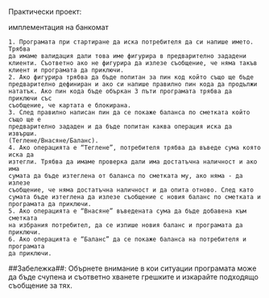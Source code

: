Практически проект:


имплементация на банкомат

    1. Програмата при стартиране да иска потребителя да си напише името. Трябва 
    да имаме валидация дали това име фигурира в предварително зададени 
    клиенти. Съответно ако не фигурира да излезе съобщение, че няма такъв 
    клиент и програмата да приключи.
    2. Ако фигурира трябва да бъде попитан за пин код който също ще бъде 
    предварително дефиниран и ако си напише правилно пин кода да продължи 
    нататък. Ако пин кода бъде объркан 3 пъти програмата трябва да приключи със 
    съобщение, че картата е блокирана.
    3. След правилно написан пин да се покаже баланса по сметката който също ще е 
    предварително зададен и да бъде попитан каква операция иска да извърши. 
    (Теглене/Внасяне/Баланс).
    4. Ако операцията е “Теглене”, потребителя трябва да въведе сума която иска да 
    изтегли. Трябва да имаме проверка дали има достатъчна наличност и ако има 
    сумата да бъде изтеглена от баланса по сметката му, ако няма - да излезе 
    съобщение, че няма достатъчна наличност и да опита отново. След като 
    сумата бъде изтеглена да излезе съобщение с новия баланс по сметката и 
    програмата да приключи.
    5. Ако операцията е “Внасяне” въведената сума да бъде добавена към сметката 
    на избрания потребител, да се изпише новия баланс и програмата да 
    приключи.
    6. Ако операцията е “Баланс” да се покаже баланса на потребителя и програмата 
    да приключи.

##Забележка##: Обърнете внимание в кои ситуации програмата може да бъде счупена и 
съответно хванете грешките и изкарайте подходящо съобщение за тях.